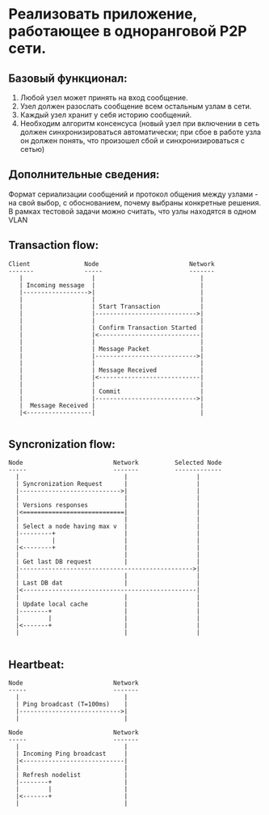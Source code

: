 Реализовать приложение, работающее в одноранговой P2P сети. 
===========================================================

Базовый функционал:
-------------------
1. Любой узел может принять на вход сообщение.
2. Узел должен разослать сообщение всем остальным узлам в сети.
3. Каждый узел хранит у себя историю сообщений.
4. Необходим алгоритм консенсуса (новый узел при включении в сеть должен синхронизироваться автоматически; при сбое в работе узла он должен понять, что произошел сбой и синхронизироваться с сетью)

Дополнительные сведения:
------------------------
Формат сериализации сообщений и протокол общения между узлами - на свой выбор, с обоснованием, почему выбраны конкретные решения. В рамках тестовой задачи можно считать, что узлы находятся в одном VLAN


Transaction flow:
-----------------

```
Client               Node                         Network
-------              -----                        -------
   |                   |                             |
   | Incoming message  |                             |
   |------------------>|                             |
   |                   |                             |   
   |                   | Start Transaction           |   
   |                   |---------------------------->|
   |                   |                             |
   |                   | Confirm Transaction Started |
   |                   |<----------------------------|
   |                   |                             |   
   |                   | Message Packet              |
   |                   |---------------------------->|
   |                   |                             |   
   |                   | Message Received            |
   |                   |<----------------------------|
   |                   |                             |   
   |                   | Commit                      |
   |                   |---------------------------->|
   |  Message Received |                             |
   |<------------------|                             |
      
```

Syncronization flow:
--------------------

```
Node                         Network          Selected Node
-----                        -------          -------------
  |                             |                   |
  | Syncronization Request      |                   |
  |---------------------------->|                   |
  |                             |                   |
  | Versions responses          |                   |
  |<============================|                   |
  |                             |                   |
  | Select a node having max v  |                   |
  |---------+                   |                   |
  |         |                   |                   |
  |<--------+                   |                   |
  |                             |                   |
  | Get last DB request         |                   |
  |------------------------------------------------>|
  |                             |                   |
  | Last DB dat                 |                   |
  |<------------------------------------------------|
  |                             |                   |
  | Update local cache          |                   |
  |--------+                    |                   |
  |        |                    |                   |
  |<-------+                    |                   |
  |                             |                   |
  
```

Heartbeat:
----------

```
Node                         Network
-----                        -------
  |                             |
  | Ping broadcast (T=100ms)    |
  |---------------------------->|
  |                             |
    
Node                         Network
-----                        -------
  |                             |
  | Incoming Ping broadcast     |
  |<----------------------------|
  |                             |
  | Refresh nodelist            |
  |--------+                    |
  |        |                    |
  |<-------+                    |
  |                             |
  
```
